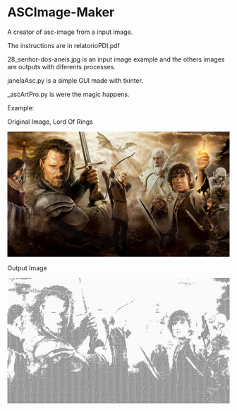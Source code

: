 # ASCImage-Maker
A creator of asc-image from a input image.

The instructions are in relatorioPDI.pdf

28_senhor-dos-aneis.jpg is an input image example and the others images are outputs with diferents processes.

janelaAsc.py is a simple GUI made with tkinter.

_ascArtPro.py is were the magic happens.

Example: 

Original Image, Lord Of Rings

![Input Image of Lord Of Rings](https://github.com/FlavioCorreia/ASCImage-Maker/blob/master/28_senhor-dos-aneis.jpg)

Output Image

![output Image of Lord Of Rings](https://github.com/FlavioCorreia/ASCImage-Maker/blob/master/28_ascImageFinalEq.png)
